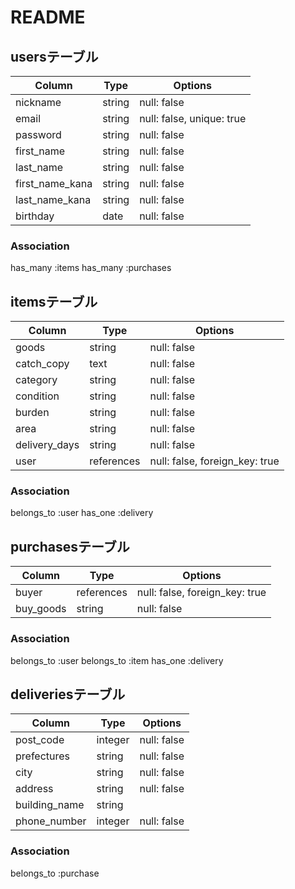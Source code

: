 # README

## usersテーブル

|Column           |Type    |Options                    |
|-----------------|--------|---------------------------|
| nickname        | string | null: false               |
| email           | string | null: false, unique: true |
| password        | string | null: false               |
| first_name      | string | null: false               |
| last_name       | string | null: false               |
| first_name_kana | string | null: false               |
| last_name_kana  | string | null: false               |
| birthday        | date   | null: false               |


### Association
 has_many :items
 has_many :purchases

## itemsテーブル

|Column         |Type        |Options                         |
|---------------|------------|--------------------------------|
| goods         | string     | null: false                    |
| catch_copy    | text       | null: false                    |
| category      | string     | null: false                    |
| condition     | string     | null: false                    |
| burden        | string     | null: false                    |
| area          | string     | null: false                    |
| delivery_days | string     | null: false                    |
| user          | references | null: false, foreign_key: true |

### Association
 belongs_to :user
 has_one :delivery


## purchasesテーブル

|Column     |Type        |Options                         |
|-----------|------------|--------------------------------|
| buyer     | references | null: false, foreign_key: true |
| buy_goods | string     | null: false                    |

### Association
 belongs_to :user
 belongs_to :item
 has_one :delivery

## deliveriesテーブル

|Column         |Type     |Options                   |
|---------------|---------|--------------------------|
| post_code     | integer | null: false              |
| prefectures   | string  | null: false              |
| city          | string  | null: false              |
| address       | string  | null: false              |
| building_name | string  |                          |
| phone_number  | integer | null: false              |

### Association
 belongs_to :purchase
